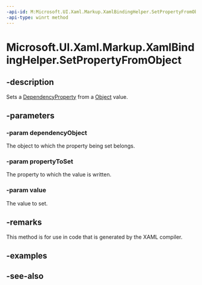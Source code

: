 ```yaml
---
-api-id: M:Microsoft.UI.Xaml.Markup.XamlBindingHelper.SetPropertyFromObject(System.Object,Microsoft.UI.Xaml.DependencyProperty,System.Object)
-api-type: winrt method
---
```


<!-- Method syntax
public void SetPropertyFromObject(System.Object dependencyObject, Windows.UI.Xaml.DependencyProperty propertyToSet, System.Object value)
-->

# Microsoft.UI.Xaml.Markup.XamlBindingHelper.SetPropertyFromObject

## -description
Sets a [DependencyProperty](../microsoft.ui.xaml/dependencyproperty.md) from a [Object](/dotnet/api/system.object?view=dotnet-uwp-10.0&preserve-view=true) value.

## -parameters
### -param dependencyObject
The object to which the property being set belongs.

### -param propertyToSet
The property to which the value is written.

### -param value
The value to set.

## -remarks
This method is for use in code that is generated by the XAML compiler.

## -examples

## -see-also
